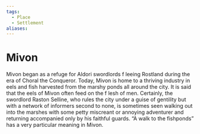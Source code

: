 ```yaml
---
tags:
  - Place
  - Settlement
aliases:
---
```

# Mivon
Mivon began as a refuge for Aldori swordlords f leeing Rostland during the era of Choral the Conqueror. Today, Mivon is home to a thriving industry in eels and fish harvested from the marshy ponds all around the city. It is said that the eels of Mivon often feed on the f lesh of men. Certainly, the swordlord Raston Selline, who rules the city under a guise of gentility but with a network of informers second to none, is sometimes seen walking out into the marshes with some petty miscreant or annoying adventurer and returning accompanied only by his faithful guards. “A walk to the fishponds” has a very particular meaning in Mivon.